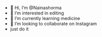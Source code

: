 - 👋 Hi, I’m @Nainashorma
- 👀 I’m interested in editing
- 🌱 I’m currently learning medicine 
- 💞️ I’m looking to collaborate on Instagram 
- just do it

<!---
Nainashorma/Nainashorma is a ✨ special ✨ repository because its `README.md` (this file) appears on your GitHub profile.
You can click the Preview link to take a look at your changes.
--->
